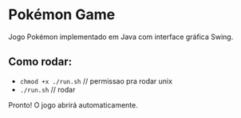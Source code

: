 # Pokémon Game

Jogo Pokémon implementado em Java com interface gráfica Swing.

## Como rodar:

- `chmod +x ./run.sh` // permissao pra rodar unix
- `./run.sh` // rodar

Pronto! O jogo abrirá automaticamente.
